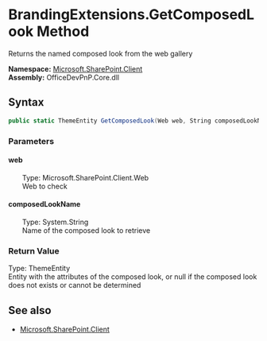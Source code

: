 # BrandingExtensions.GetComposedLook Method  
Returns the named composed look from the web gallery  

**Namespace:** [Microsoft.SharePoint.Client](Microsoft.SharePoint.Client.md)  
**Assembly:** OfficeDevPnP.Core.dll  
## Syntax
```C#
public static ThemeEntity GetComposedLook(Web web, String composedLookName)
```
### Parameters
#### web  
&emsp;&emsp;Type: Microsoft.SharePoint.Client.Web  
&emsp;&emsp;Web to check  

#### composedLookName  
&emsp;&emsp;Type: System.String  
&emsp;&emsp;Name of the composed look to retrieve  

### Return Value
Type: ThemeEntity  
Entity with the attributes of the composed look, or null if the composed look does not exists or cannot be determined

## See also
- [Microsoft.SharePoint.Client](Microsoft.SharePoint.Client.md)
